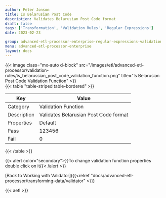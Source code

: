 ```yaml
---
author: Peter Jonson
title: Is Belarusian Post Code
description: Validates Belarusian Post Code format
draft: false
tags: ['Transformation', 'Validation Rules', 'Regular Expressions']
date: 2023-02-23

group: advanced-etl-processor-enterprise-regular-expressions-validation
menu: advanced-etl-processor-enterprise
layout: docs
---
```


{{< image class="mx-auto d-block"  src="/images/etl/advanced-etl-processor/validation-rules/is_belarussian_post_code_validation_function.png" title="Is Belarusian Post Code Validation Function" >}}
\
{{< table "table-striped table-bordered" >}}

| Key         | Value                                 |
| ----------- | ------------------------------------- |
| Category    | Validation Function                   |
| Description | Validates Belarusian Post Code format |
| Properties  | Default                               |
| Pass        | 123456                                |
| Fail        | 0                                     |

{{< /table >}}

{{< alert color="secondary">}}To change validation function properties double click on it{{< /alert >}}

[Back to Working with Validator]({{<relref "docs/advanced-etl-processor/transforming-data/validator" >}})

{{< aetl >}}
